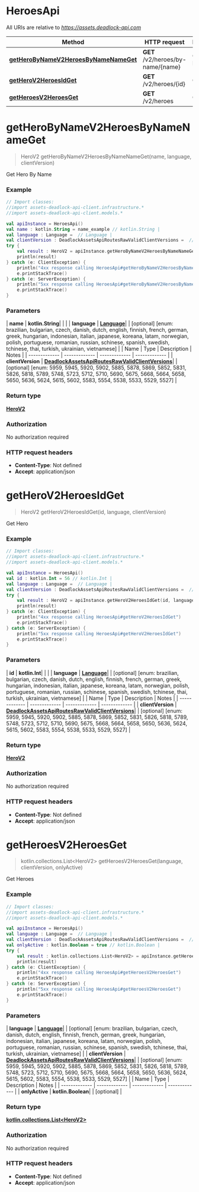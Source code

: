 # HeroesApi

All URIs are relative to *https://assets.deadlock-api.com*

| Method | HTTP request | Description |
| ------------- | ------------- | ------------- |
| [**getHeroByNameV2HeroesByNameNameGet**](HeroesApi.md#getHeroByNameV2HeroesByNameNameGet) | **GET** /v2/heroes/by-name/{name} | Get Hero By Name |
| [**getHeroV2HeroesIdGet**](HeroesApi.md#getHeroV2HeroesIdGet) | **GET** /v2/heroes/{id} | Get Hero |
| [**getHeroesV2HeroesGet**](HeroesApi.md#getHeroesV2HeroesGet) | **GET** /v2/heroes | Get Heroes |


<a id="getHeroByNameV2HeroesByNameNameGet"></a>
# **getHeroByNameV2HeroesByNameNameGet**
> HeroV2 getHeroByNameV2HeroesByNameNameGet(name, language, clientVersion)

Get Hero By Name

### Example
```kotlin
// Import classes:
//import assets-deadlock-api-client.infrastructure.*
//import assets-deadlock-api-client.models.*

val apiInstance = HeroesApi()
val name : kotlin.String = name_example // kotlin.String | 
val language : Language =  // Language | 
val clientVersion : DeadlockAssetsApiRoutesRawValidClientVersions =  // DeadlockAssetsApiRoutesRawValidClientVersions | 
try {
    val result : HeroV2 = apiInstance.getHeroByNameV2HeroesByNameNameGet(name, language, clientVersion)
    println(result)
} catch (e: ClientException) {
    println("4xx response calling HeroesApi#getHeroByNameV2HeroesByNameNameGet")
    e.printStackTrace()
} catch (e: ServerException) {
    println("5xx response calling HeroesApi#getHeroByNameV2HeroesByNameNameGet")
    e.printStackTrace()
}
```

### Parameters
| **name** | **kotlin.String**|  | |
| **language** | [**Language**](.md)|  | [optional] [enum: brazilian, bulgarian, czech, danish, dutch, english, finnish, french, german, greek, hungarian, indonesian, italian, japanese, koreana, latam, norwegian, polish, portuguese, romanian, russian, schinese, spanish, swedish, tchinese, thai, turkish, ukrainian, vietnamese] |
| Name | Type | Description  | Notes |
| ------------- | ------------- | ------------- | ------------- |
| **clientVersion** | [**DeadlockAssetsApiRoutesRawValidClientVersions**](.md)|  | [optional] [enum: 5959, 5945, 5920, 5902, 5885, 5878, 5869, 5852, 5831, 5826, 5818, 5789, 5748, 5723, 5712, 5710, 5690, 5675, 5668, 5664, 5658, 5650, 5636, 5624, 5615, 5602, 5583, 5554, 5538, 5533, 5529, 5527] |

### Return type

[**HeroV2**](HeroV2.md)

### Authorization

No authorization required

### HTTP request headers

 - **Content-Type**: Not defined
 - **Accept**: application/json

<a id="getHeroV2HeroesIdGet"></a>
# **getHeroV2HeroesIdGet**
> HeroV2 getHeroV2HeroesIdGet(id, language, clientVersion)

Get Hero

### Example
```kotlin
// Import classes:
//import assets-deadlock-api-client.infrastructure.*
//import assets-deadlock-api-client.models.*

val apiInstance = HeroesApi()
val id : kotlin.Int = 56 // kotlin.Int | 
val language : Language =  // Language | 
val clientVersion : DeadlockAssetsApiRoutesRawValidClientVersions =  // DeadlockAssetsApiRoutesRawValidClientVersions | 
try {
    val result : HeroV2 = apiInstance.getHeroV2HeroesIdGet(id, language, clientVersion)
    println(result)
} catch (e: ClientException) {
    println("4xx response calling HeroesApi#getHeroV2HeroesIdGet")
    e.printStackTrace()
} catch (e: ServerException) {
    println("5xx response calling HeroesApi#getHeroV2HeroesIdGet")
    e.printStackTrace()
}
```

### Parameters
| **id** | **kotlin.Int**|  | |
| **language** | [**Language**](.md)|  | [optional] [enum: brazilian, bulgarian, czech, danish, dutch, english, finnish, french, german, greek, hungarian, indonesian, italian, japanese, koreana, latam, norwegian, polish, portuguese, romanian, russian, schinese, spanish, swedish, tchinese, thai, turkish, ukrainian, vietnamese] |
| Name | Type | Description  | Notes |
| ------------- | ------------- | ------------- | ------------- |
| **clientVersion** | [**DeadlockAssetsApiRoutesRawValidClientVersions**](.md)|  | [optional] [enum: 5959, 5945, 5920, 5902, 5885, 5878, 5869, 5852, 5831, 5826, 5818, 5789, 5748, 5723, 5712, 5710, 5690, 5675, 5668, 5664, 5658, 5650, 5636, 5624, 5615, 5602, 5583, 5554, 5538, 5533, 5529, 5527] |

### Return type

[**HeroV2**](HeroV2.md)

### Authorization

No authorization required

### HTTP request headers

 - **Content-Type**: Not defined
 - **Accept**: application/json

<a id="getHeroesV2HeroesGet"></a>
# **getHeroesV2HeroesGet**
> kotlin.collections.List&lt;HeroV2&gt; getHeroesV2HeroesGet(language, clientVersion, onlyActive)

Get Heroes

### Example
```kotlin
// Import classes:
//import assets-deadlock-api-client.infrastructure.*
//import assets-deadlock-api-client.models.*

val apiInstance = HeroesApi()
val language : Language =  // Language | 
val clientVersion : DeadlockAssetsApiRoutesRawValidClientVersions =  // DeadlockAssetsApiRoutesRawValidClientVersions | 
val onlyActive : kotlin.Boolean = true // kotlin.Boolean | 
try {
    val result : kotlin.collections.List<HeroV2> = apiInstance.getHeroesV2HeroesGet(language, clientVersion, onlyActive)
    println(result)
} catch (e: ClientException) {
    println("4xx response calling HeroesApi#getHeroesV2HeroesGet")
    e.printStackTrace()
} catch (e: ServerException) {
    println("5xx response calling HeroesApi#getHeroesV2HeroesGet")
    e.printStackTrace()
}
```

### Parameters
| **language** | [**Language**](.md)|  | [optional] [enum: brazilian, bulgarian, czech, danish, dutch, english, finnish, french, german, greek, hungarian, indonesian, italian, japanese, koreana, latam, norwegian, polish, portuguese, romanian, russian, schinese, spanish, swedish, tchinese, thai, turkish, ukrainian, vietnamese] |
| **clientVersion** | [**DeadlockAssetsApiRoutesRawValidClientVersions**](.md)|  | [optional] [enum: 5959, 5945, 5920, 5902, 5885, 5878, 5869, 5852, 5831, 5826, 5818, 5789, 5748, 5723, 5712, 5710, 5690, 5675, 5668, 5664, 5658, 5650, 5636, 5624, 5615, 5602, 5583, 5554, 5538, 5533, 5529, 5527] |
| Name | Type | Description  | Notes |
| ------------- | ------------- | ------------- | ------------- |
| **onlyActive** | **kotlin.Boolean**|  | [optional] |

### Return type

[**kotlin.collections.List&lt;HeroV2&gt;**](HeroV2.md)

### Authorization

No authorization required

### HTTP request headers

 - **Content-Type**: Not defined
 - **Accept**: application/json

